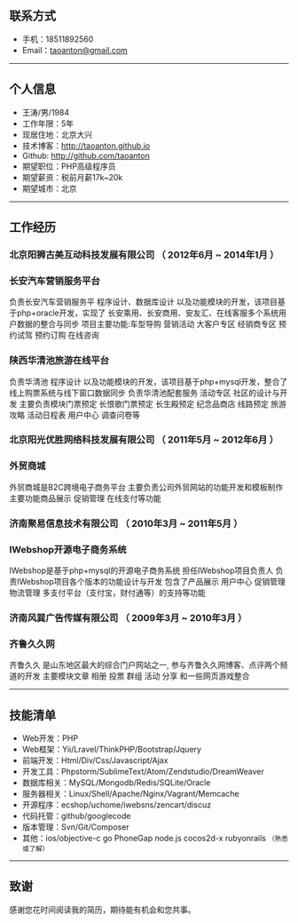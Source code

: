 
## 联系方式

- 手机：18511892560
- Email：taoanton@gmail.com

---

## 个人信息

 - 王涛/男/1984
 - 工作年限：5年
 - 现居住地：北京大兴
 - 技术博客：http://taoanton.github.io
 - Github: http://github.com/taoanton
 - 期望职位：PHP高级程序员
 - 期望薪资：税前月薪17k~20k
 - 期望城市：北京


---

## 工作经历

### 北京阳狮古美互动科技发展有限公司 （ 2012年6月 ~ 2014年1月 ）

### 长安汽车营销服务平台
负责长安汽车营销服务平 程序设计、数据库设计 以及功能模块的开发，该项目基于php+oracle开发，实现了
长安乘用、长安商用、安友汇、在线客服多个系统用户数据的整合与同步
项目主要功能:车型导购 营销活动 大客户专区 经销商专区 预约试驾 预约订购 在线咨询


### 陕西华清池旅游在线平台
负责华清池 程序设计 以及功能模块的开发，该项目基于php+mysql开发，整合了线上购票系统与线下窗口数据同步 负责华清池配套服务 活动专区 社区的设计与开发 主要负责模块门票预定 长恨歌门票预定 长生殿预定 纪念品商店 线路预定 旅游攻略 活动日程表 用户中心 调查问卷等


### 北京阳光优胜网络科技发展有限公司 （ 2011年5月 ~ 2012年6月 ）

### **外贸商城**

外贸商城是B2C跨境电子商务平台 主要负责公司外贸网站的功能开发和模板制作 主要功能商品展示 促销管理 在线支付等功能

### 济南聚易信息技术有限公司 （ 2010年3月 ~ 2011年5月 ）

### IWebshop开源电子商务系统
IWebshop是基于php+mysql的开源电子商务系统 担任IWebshop项目负责人 负责IWebshop项目各个版本的功能设计与开发 包含了产品展示 用户中心 促销管理 物流管理 多支付平台（支付宝，财付通等）的支持等功能

### 济南风巽广告传媒有限公司 （ 2009年3月 ~ 2010年3月 ）

### 齐鲁久久网
齐鲁久久 是山东地区最大的综合门户网站之一, 参与齐鲁久久网博客、点评两个频道的开发 主要模块文章 相册 投票 群组 活动 分享 和一些网页游戏整合


---


## 技能清单

- Web开发：PHP
- Web框架：Yii/Lravel/ThinkPHP/Bootstrap/Jquery
- 前端开发：Html/Div/Css/Javascript/Ajax
- 开发工具：Phpstorm/SublimeText/Atom/Zendstudio/DreamWeaver
- 数据库相关：MySQL/Mongodb/Redis/SQLite/Oracle
- 服务器相关：Linux/Shell/Apache/Nginx/Vagrant/Memcache
- 开源程序：ecshop/uchome/iwebsns/zencart/discuz
- 代码托管：github/googlecode
- 版本管理：Svn/Git/Composer
- 其他：ios/objective-c go PhoneGap node.js cocos2d-x rubyonrails `（熟悉或了解）`


---

## 致谢
感谢您花时间阅读我的简历，期待能有机会和您共事。

